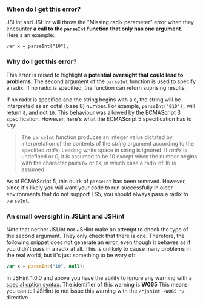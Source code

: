 <!---
{
    "titles": [
        "Missing radix parameter",
        "W065"
    ],
    "tools": [
        "jslint",
        "jshint"
    ],
    "tags": [
        "number"
    ],
    "contributors": [
        "jallardice"
    ],
    "slugs": [
        "missing-radix-parameter",
        "w065"
    ]
}
-->

### When do I get this error?

JSLint and JSHint will throw the "Missing radix parameter" error when they encounter **a call to the `parseInt` function
that only has one argument**. Here's an example:

```
var x = parseInt("10");
```

### Why do I get this error?

This error is raised to highlight a **potential oversight that could lead to problems**. The second argument of the
`parseInt` function is used to specify a radix. If no radix is specified, the function can return suprising results.

If no radix is specified and the string begins with a `0`, the string will be interpreted as an octal (base 8) number.
For example, `parseInt("010");` will return `8`, and not `10`. This behaviour was allowed by the ECMAScript 3
specification. However, here's what the ECMAScript 5 specification has to say:

> The `parseInt` function produces an integer value dictated by interpretation of the contents of the *string* argument
> according to the specified *radix*. Leading white space in string is ignored. If *radix* is undefined or 0, it is
> assumed to be 10 except when the number begins with the character pairs `0x` or `0X`, in which case a radix of 16 is
> assumed.

As of ECMAScript 5, this quirk of `parseInt` has been removed. However, since it's likely you will want your code to run
successfully in older environments that do not support ES5, you should always pass a radix to `parseInt`.

### An small oversight in JSLint and JSHint

Note that neither JSLint nor JSHint make an attempt to check the type of the second argument. They only check that there
is one. Therefore, the following snippet does not generate an error, even though it behaves as if you didn't pass in a
radix at all. This is unlikely to cause many problems in the real world, but it's just something to be wary of:

```javascript
var x = parseInt("10", null);
```

In JSHint 1.0.0 and above you have the ability to ignore any warning with a [special option
syntax](http://jshint.com/docs/#options). The identifier of this warning is **W065** This means you can tell JSHint to
not issue this warning with the `/*jshint -W065 */` directive.
